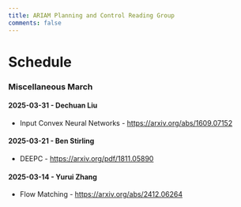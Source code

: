 ```yaml
---
title: ARIAM Planning and Control Reading Group
comments: false
---
```

# Schedule 
### Miscellaneous March
#### 2025-03-31 - Dechuan Liu
- Input Convex Neural Networks - https://arxiv.org/abs/1609.07152

#### 2025-03-21 - Ben Stirling
- DEEPC - https://arxiv.org/pdf/1811.05890

#### 2025-03-14 - Yurui Zhang
- Flow Matching - https://arxiv.org/abs/2412.06264

